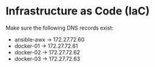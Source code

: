 # Infrastructure as Code (IaC)
Make sure the following DNS records exist:
* ansible-awx -> 172.27.72.60
* docker-01 -> 172.27.72.61
* docker-02 -> 172.27.72.62
* docker-03 -> 172.27.72.63